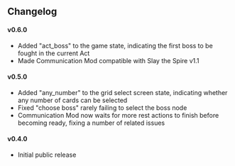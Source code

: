 ## Changelog ##

#### v0.6.0 ####
* Added "act_boss" to the game state, indicating the first boss to be fought in the current Act
* Made Communication Mod compatible with Slay the Spire v1.1

#### v0.5.0 ####
* Added "any_number" to the grid select screen state, indicating whether any number of cards can be selected
* Fixed "choose boss" rarely failing to select the boss node
* Communication Mod now waits for more rest actions to finish before becoming ready, fixing a number of related issues

#### v0.4.0 ####
* Initial public release